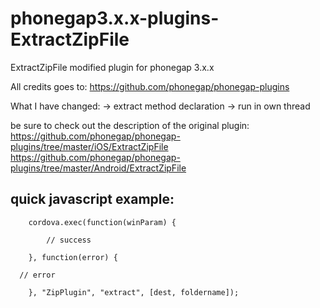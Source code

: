 phonegap3.x.x-plugins-ExtractZipFile
====================================

ExtractZipFile modified plugin for phonegap 3.x.x

All credits goes to:
https://github.com/phonegap/phonegap-plugins


What I have changed:
-> extract method declaration
-> run in own thread


be sure to check out the description of the original plugin:
https://github.com/phonegap/phonegap-plugins/tree/master/iOS/ExtractZipFile
https://github.com/phonegap/phonegap-plugins/tree/master/Android/ExtractZipFile


quick javascript example:
-----------------------------------------
		cordova.exec(function(winParam) {
			
			// success
			
		}, function(error) {
		
      // error
			
		}, "ZipPlugin", "extract", [dest, foldername]);
